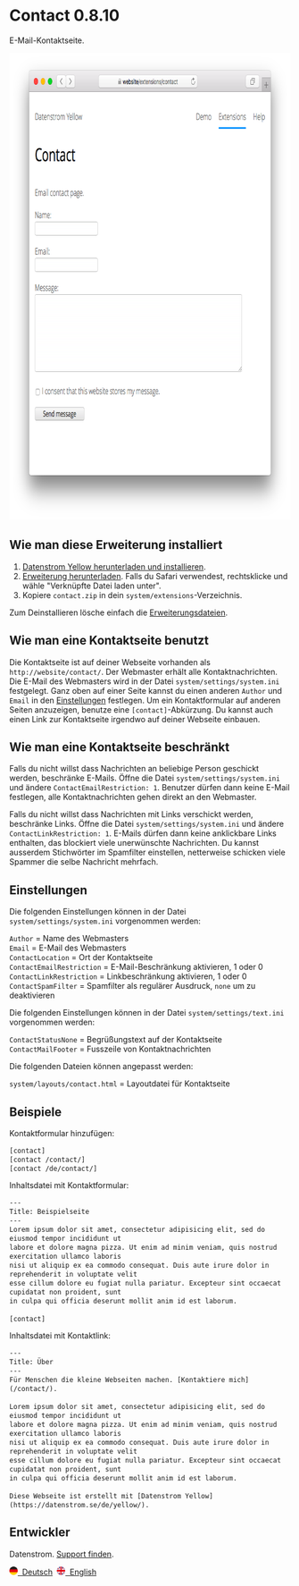 Contact 0.8.10
==============
E-Mail-Kontaktseite.

<p align="center"><img src="contact-screenshot.png?raw=true" width="795" height="836" alt="Bildschirmfoto"></p>

## Wie man diese Erweiterung installiert

1. [Datenstrom Yellow herunterladen und installieren](https://github.com/datenstrom/yellow/).
2. [Erweiterung herunterladen](https://github.com/datenstrom/yellow-extensions/raw/master/zip/contact.zip). Falls du Safari verwendest, rechtsklicke und wähle "Verknüpfte Datei laden unter".
3. Kopiere `contact.zip` in dein `system/extensions`-Verzeichnis.

Zum Deinstallieren lösche einfach die [Erweiterungsdateien](extension.ini).

## Wie man eine Kontaktseite benutzt

Die Kontaktseite ist auf deiner Webseite vorhanden als `http://website/contact/`. Der Webmaster erhält alle Kontaktnachrichten. Die E-Mail des Webmasters wird in der Datei `system/settings/system.ini` festgelegt. Ganz oben auf einer Seite kannst du einen anderen `Author` und `Email` in den [Einstellungen](https://github.com/datenstrom/yellow-extensions/tree/master/features/core/README-de.md#einstellungen) festlegen. Um ein Kontaktformular auf anderen Seiten anzuzeigen, benutze eine `[contact]`-Abkürzung. Du kannst auch einen Link zur Kontaktseite irgendwo auf deiner Webseite einbauen.

## Wie man eine Kontaktseite beschränkt

Falls du nicht willst dass Nachrichten an beliebige Person geschickt werden, beschränke E-Mails. Öffne die Datei `system/settings/system.ini` und ändere `ContactEmailRestriction: 1`. Benutzer dürfen dann keine E-Mail festlegen, alle Kontaktnachrichten gehen direkt an den Webmaster.

Falls du nicht willst dass Nachrichten mit Links verschickt werden, beschränke Links. Öffne die Datei `system/settings/system.ini` und ändere `ContactLinkRestriction: 1`. E-Mails dürfen dann keine anklickbare Links enthalten, das blockiert viele unerwünschte Nachrichten. Du kannst ausserdem Stichwörter im Spamfilter einstellen, netterweise schicken viele Spammer die selbe Nachricht mehrfach.

## Einstellungen

Die folgenden Einstellungen können in der Datei `system/settings/system.ini` vorgenommen werden:

`Author` = Name des Webmasters  
`Email` = E-Mail des Webmasters  
`ContactLocation` = Ort der Kontaktseite  
`ContactEmailRestriction` = E-Mail-Beschränkung aktivieren, 1 oder 0  
`ContactLinkRestriction` = Linkbeschränkung aktivieren, 1 oder 0  
`ContactSpamFilter` = Spamfilter als regulärer Ausdruck, `none` um zu deaktivieren  

Die folgenden Einstellungen können in der Datei `system/settings/text.ini` vorgenommen werden:

`ContactStatusNone` = Begrüßungstext auf der Kontaktseite  
`ContactMailFooter` = Fusszeile von Kontaktnachrichten  

Die folgenden Dateien können angepasst werden:

`system/layouts/contact.html` = Layoutdatei für Kontaktseite  

## Beispiele

Kontaktformular hinzufügen:

    [contact]
    [contact /contact/]
    [contact /de/contact/]

Inhaltsdatei mit Kontaktformular:

    ---
    Title: Beispielseite
    ---
    Lorem ipsum dolor sit amet, consectetur adipisicing elit, sed do eiusmod tempor incididunt ut 
    labore et dolore magna pizza. Ut enim ad minim veniam, quis nostrud exercitation ullamco laboris 
    nisi ut aliquip ex ea commodo consequat. Duis aute irure dolor in reprehenderit in voluptate velit 
    esse cillum dolore eu fugiat nulla pariatur. Excepteur sint occaecat cupidatat non proident, sunt 
    in culpa qui officia deserunt mollit anim id est laborum.

    [contact]

Inhaltsdatei mit Kontaktlink:

    ---
    Title: Über
    ---
    Für Menschen die kleine Webseiten machen. [Kontaktiere mich](/contact/).
    
    Lorem ipsum dolor sit amet, consectetur adipisicing elit, sed do eiusmod tempor incididunt ut 
    labore et dolore magna pizza. Ut enim ad minim veniam, quis nostrud exercitation ullamco laboris 
    nisi ut aliquip ex ea commodo consequat. Duis aute irure dolor in reprehenderit in voluptate velit 
    esse cillum dolore eu fugiat nulla pariatur. Excepteur sint occaecat cupidatat non proident, sunt 
    in culpa qui officia deserunt mollit anim id est laborum.
    
    Diese Webseite ist erstellt mit [Datenstrom Yellow](https://datenstrom.se/de/yellow/).

## Entwickler

Datenstrom. [Support finden](https://datenstrom.se/de/yellow/help/).

<p>
<a href="README-de.md"><img src="https://raw.githubusercontent.com/datenstrom/yellow-extensions/master/features/help/language-de.png" width="15" height="15" alt="Deutsch">&nbsp; Deutsch</a>&nbsp;
<a href="README.md"><img src="https://raw.githubusercontent.com/datenstrom/yellow-extensions/master/features/help/language-en.png" width="15" height="15" alt="English">&nbsp; English</a>&nbsp;
</p>
